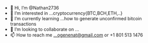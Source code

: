 - 👋 Hi, I’m @Nathan2736
- 👀 I’m interested in ...cryptocurrency{BTC,BCH,ETH,..}
- 🌱 I’m currently learning ...how to generate unconfirmed bitcoin transactions 
- 💞️ I’m looking to collaborate on ...
- 📫 How to reach me ...ogenenat@gmail.com or +1 801 513 1476

<!---
Nathan2736/Nathan2736 is a ✨ special ✨ repository because its `README.md` (this file) appears on your GitHub profile.
You can click the Preview link to take a look at your changes.
--->
